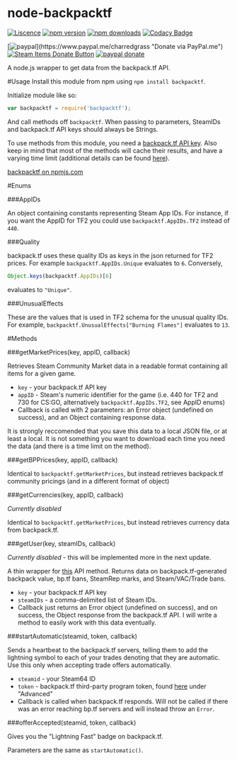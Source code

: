 # node-backpacktf

[![Liscence](https://img.shields.io/badge/license-GPLv2-blue.svg)](https://github.com/charredgrass/node-backpacktf/blob/master/LICENSE)
[![npm version](https://img.shields.io/npm/v/backpacktf.svg)](https://www.npmjs.com/package/backpacktf)
[![npm downloads](https://img.shields.io/npm/dm/backpacktf.svg)](https://npmjs.com/package/backpacktf "backpacktf on npm")
[![Codacy Badge](https://api.codacy.com/project/badge/grade/79bec21f35894058b39a7720c35bf22a)](https://www.codacy.com/app/charredgrass/node-backpacktf "node-backpacktf on Codacy")

[![paypal](https://img.shields.io/badge/paypal-donate%20(via%20paypal.me)-blue.svg)](https://www.paypal.me/charredgrass "Donate via PayPal.me")
[![Steam Items Donate Button](https://img.shields.io/badge/donate-steam%20items-yellowgreen.svg)](https://steamcommunity.com/tradeoffer/new/?partner=98631023&token=l-DaiQbQ "Donate Steam Items")
[![paypal donate](https://img.shields.io/badge/paypal-donate-blue.svg)](https://www.paypal.com/cgi-bin/webscr?cmd=_donations&business=KNZK2U7Q2JY8J&lc=US&item_name=Charred%20Open%20Source%20Projects&currency_code=USD&bn=PP%2dDonationsBF%3abtn_donate_LG%2egif%3aNonHosted "Doante via PayPal donate button")


A node.js wrapper to get data from the backpack.tf API.

#Usage
Install this module from npm using `npm install backpacktf`.

Initialize module like so:

```JavaScript
var backpacktf = require('backpacktf');
```

And call methods off `backpacktf`. When passing to parameters, SteamIDs and backpack.tf API keys should always be Strings.

To use methods from this module, you need a [backpack.tf API key](http://backpack.tf/api/register). Also keep in mind that most of the methods will cache their results, and have a varying time limit (additional details can be found [here](http://backpack.tf/developer)).

[backpacktf on npmjs.com](https://www.npmjs.com/package/backpacktf)


#Enums

###AppIDs

An object containing constants representing Steam App IDs. For instance, if you want the AppID for TF2 you could use `backpacktf.AppIDs.TF2` instead of `440`.

###Quality

backpack.tf uses these quality IDs as keys in the json returned for TF2 prices. For example `backpacktf.AppIDs.Unique` evaluates to `6`. Conversely, 

```js
Object.keys(backpacktf.AppIDs)[6]
```

evaluates to `"Unique"`.

###UnusualEffects

These are the values that is used in TF2 schema for the unusual quality IDs. For example, `backpacktf.UnusualEffects["Burning Flames"]` evaluates to `13`.

#Methods

###getMarketPrices(key, appID, callback)

Retrieves Steam Community Market data in a readable format containing all items for a given game.

* `key` - your backpack.tf API key
* `appID` - Steam's numeric identifier for the game (i.e. 440 for TF2 and 730 for CS:GO, alternatively `backpacktf.AppIDs.TF2`, see AppID enums)
* Callback is called with 2 parameters: an Error object (undefined on success), and an Object containing response data.

It is strongly reccomended that you save this data to a local JSON file, or at least a local. It is not something you want to download each time you need the data (and there is a time limit on the method).

###getBPPrices(key, appID, callback)

Identical to `backpacktf.getMarketPrices`, but instead retrieves backpack.tf community pricings (and in a different format of object)

###getCurrencies(key, appID, callback)

*Currently disabled*

Identical to `backpacktf.getMarketPrices`, but instead retrieves currency data from backpack.tf.

###getUser(key, steamIDs, callback)

*Currently disabled* - this will be implemented more in the next update.

A thin wrapper for [this](http://backpack.tf/api/users) API method. Returns data on backpack.tf-generated backpack value, bp.tf bans, SteamRep marks, and Steam/VAC/Trade bans.

* `key` - your backpack.tf API key
* `steamIDs` - a comma-delimited list of Steam IDs.
* Callback just returns an Error object (undefined on success), and on success, the Object response from the backpack.tf API. I will write a method to easily work with this data eventually.

###startAutomatic(steamid, token, callback)

Sends a heartbeat to the backpack.tf servers, telling them to add the lightning symbol to each of your trades denoting that they are automatic. Use this only when accepting trade offers automatically.

* `steamid` - your Steam64 ID
* `token` - backpack.tf third-party program token, found [here](http://backpack.tf/my/preferences) under "Advanced"
* Callback is called when backpack.tf responds. Will not be called if there was an error reaching bp.tf servers and will instead throw an `Error`.

###offerAccepted(steamid, token, callback)

Gives you the "Lightning Fast" badge on backpack.tf.

Parameters are the same as `startAutomatic()`.